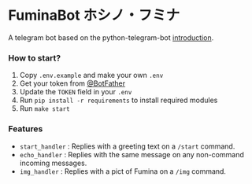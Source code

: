 # FuminaBot ホシノ・フミナ

A telegram bot based on the python-telegram-bot [introduction](https://github.com/python-telegram-bot/python-telegram-bot/wiki/Extensions-%E2%80%93-Your-first-Bot).

### How to start?

1. Copy `.env.example` and make your own `.env`
2. Get your token from [@BotFather](https://telegram.me/botfather)
3. Update the `TOKEN` field in your `.env`
4. Run `pip install -r requirements` to install required modules
5. Run `make start`

### Features
* `start_handler` : Replies with a greeting text on a `/start` command.
* `echo_handler` : Replies with the same message on any non-command incoming messages.
* `img_handler` : Replies with a pict of Fumina on a `/img` command.